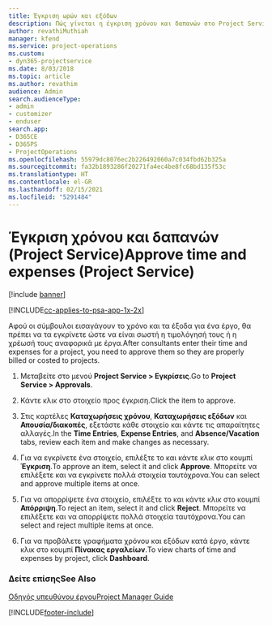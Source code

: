 ```yaml
---
title: Έγκριση ωρών και εξόδων
description: Πώς γίνεται η έγκριση χρόνου και δαπανών στο Project Service
author: revathiMuthiah
manager: kfend
ms.service: project-operations
ms.custom:
- dyn365-projectservice
ms.date: 8/03/2018
ms.topic: article
ms.author: revathim
audience: Admin
search.audienceType:
- admin
- customizer
- enduser
search.app:
- D365CE
- D365PS
- ProjectOperations
ms.openlocfilehash: 55979dc8076ec2b226492060a7c034fbd62b325a
ms.sourcegitcommit: fa32b1893286f20271fa4ec4be8fc68bd135f53c
ms.translationtype: HT
ms.contentlocale: el-GR
ms.lasthandoff: 02/15/2021
ms.locfileid: "5291484"
---
```

# <a name="approve-time-and-expenses-project-service"></a><span data-ttu-id="c360c-103">Έγκριση χρόνου και δαπανών (Project Service)</span><span class="sxs-lookup"><span data-stu-id="c360c-103">Approve time and expenses (Project Service)</span></span>

[!include [banner](../includes/psa-now-project-operations.md)]

[!INCLUDE[cc-applies-to-psa-app-1x-2x](../includes/cc-applies-to-psa-app-1x-2x.md)]

<span data-ttu-id="c360c-104">Αφού οι σύμβουλοι εισαγάγουν το χρόνο και τα έξοδα για ένα έργο, θα πρέπει να τα εγκρίνετε ώστε να είναι σωστή η τιμολόγησή τους ή η χρέωσή τους αναφορικά με έργα.</span><span class="sxs-lookup"><span data-stu-id="c360c-104">After consultants enter their time and expenses for a project, you need to approve them so they are properly billed or costed to projects.</span></span>  
  
1.  <span data-ttu-id="c360c-105">Μεταβείτε στο μενού **Project Service > Εγκρίσεις**.</span><span class="sxs-lookup"><span data-stu-id="c360c-105">Go to **Project Service > Approvals**.</span></span>  
  
2.  <span data-ttu-id="c360c-106">Κάντε κλικ στο στοιχείο προς έγκριση.</span><span class="sxs-lookup"><span data-stu-id="c360c-106">Click the item to approve.</span></span>  
  
3.  <span data-ttu-id="c360c-107">Στις καρτέλες **Καταχωρήσεις χρόνου**, **Καταχωρήσεις εξόδων** και **Απουσία/διακοπές**, εξετάστε κάθε στοιχείο και κάντε τις απαραίτητες αλλαγές.</span><span class="sxs-lookup"><span data-stu-id="c360c-107">In the **Time Entries**, **Expense Entries**, and **Absence/Vacation** tabs, review each item and make changes as necessary.</span></span>  
  
4.  <span data-ttu-id="c360c-108">Για να εγκρίνετε ένα στοιχείο, επιλέξτε το και κάντε κλικ στο κουμπί **Έγκριση**.</span><span class="sxs-lookup"><span data-stu-id="c360c-108">To approve an item, select it and click **Approve**.</span></span> <span data-ttu-id="c360c-109">Μπορείτε να επιλέξετε και να εγκρίνετε πολλά στοιχεία ταυτόχρονα.</span><span class="sxs-lookup"><span data-stu-id="c360c-109">You can select and approve multiple items at once.</span></span>  
  
5.  <span data-ttu-id="c360c-110">Για να απορρίψετε ένα στοιχείο, επιλέξτε το και κάντε κλικ στο κουμπί **Απόρριψη**.</span><span class="sxs-lookup"><span data-stu-id="c360c-110">To reject an item, select it and click **Reject**.</span></span> <span data-ttu-id="c360c-111">Μπορείτε να επιλέξετε και να απορρίψετε πολλά στοιχεία ταυτόχρονα.</span><span class="sxs-lookup"><span data-stu-id="c360c-111">You can select and reject multiple items at once.</span></span>  
  
6.  <span data-ttu-id="c360c-112">Για να προβάλετε γραφήματα χρόνου και εξόδων κατά έργο, κάντε κλικ στο κουμπί **Πίνακας εργαλείων**.</span><span class="sxs-lookup"><span data-stu-id="c360c-112">To view charts of time and expenses by project, click **Dashboard**.</span></span>  
  
### <a name="see-also"></a><span data-ttu-id="c360c-113">Δείτε επίσης</span><span class="sxs-lookup"><span data-stu-id="c360c-113">See Also</span></span>  
 [<span data-ttu-id="c360c-114">Οδηγός υπευθύνου έργου</span><span class="sxs-lookup"><span data-stu-id="c360c-114">Project Manager Guide</span></span>](../psa/project-manager-guide.md)


[!INCLUDE[footer-include](../includes/footer-banner.md)]
